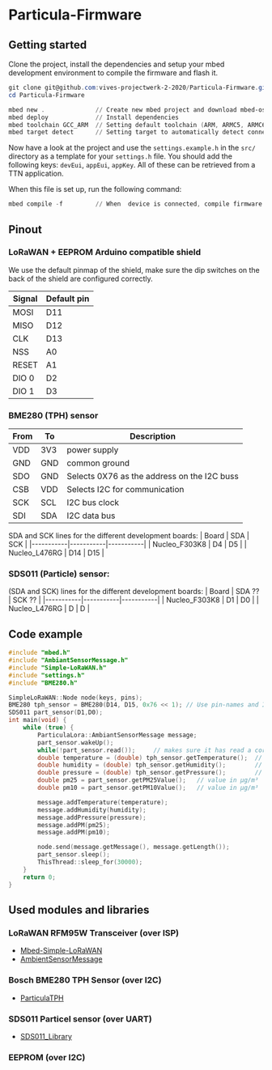 # Particula-Firmware


## Getting started
Clone the project, install the dependencies and setup your mbed development environment to compile the firmware and flash it.

```PowerShell
git clone git@github.com:vives-projectwerk-2-2020/Particula-Firmware.git
cd Particula-Firmware

mbed new .              // Create new mbed project and download mbed-os library
mbed deploy             // Install dependencies
mbed toolchain GCC_ARM  // Setting default toolchain (ARM, ARMC5, ARMC6, IAR, GCC_ARM)
mbed target detect      // Setting target to automatically detect connected device
```

Now have a look at the project and use the `settings.example.h` in the `src/` directory as a template for your `settings.h` file. You should add the following keys: `devEui`, `appEui`, `appKey`. All of these can be retrieved from a TTN application.

When this file is set up, run the following command:

```PowerShell
mbed compile -f         // When  device is connected, compile firmware and flash device
```

## Pinout
### LoRaWAN + EEPROM Arduino compatible shield
We use the default pinmap of the shield, make sure the dip switches on the back of the shield are configured correctly.

| Signal 	| Default pin
|--|--|
| MOSI 	| D11
| MISO 	| D12
| CLK 	| D13
| NSS 	| A0
| RESET 	| A1
| DIO 0 	| D2
| DIO 1 	| D3

### BME280 (TPH) sensor
| From    | To       | Description         |
|------------|------------|---------------------|
| VDD        | 3V3        | power supply        |
| GND        | GND        | common ground       |
| SDO        | GND        | Selects 0X76 as the address on the I2C buss    |
| CSB        | VDD        | Selects I2C for communication
| SCK        | SCL        | I2C bus clock
| SDI        | SDA        | I2C data bus

SDA and SCK lines for the different development boards:
| Board     | SDA       | SCK       |
|-----------|-----------|-----------|
| Nucleo_F303K8 | D4 | D5 |
| Nucleo_L476RG | D14 | D15 |




### SDS011 (Particle) sensor:
(SDA and SCK) lines for the different development boards:
| Board     | SDA  ??     | SCK ??      |
|-----------|-----------|-----------|
| Nucleo_F303K8 | D1 | D0 |
| Nucleo_L476RG | D | D |

## Code example

```cpp
#include "mbed.h"
#include "AmbiantSensorMessage.h"
#include "Simple-LoRaWAN.h"
#include "settings.h"
#include "BME280.h"

SimpleLoRaWAN::Node node(keys, pins);
BME280 tph_sensor = BME280(D14, D15, 0x76 << 1); // Use pin-names and I2C address of your device(s)
SDS011 part_sensor(D1,D0);
int main(void) {
    while (true) {
        ParticulaLora::AmbiantSensorMessage message;
        part_sensor.wakeUp();
        while(!part_sensor.read());     // makes sure it has read a correct value
        double temperature = (double) tph_sensor.getTemperature();  // value in °C
        double humidity = (double) tph_sensor.getHumidity();        // value in %
        double pressure = (double) tph_sensor.getPressure();        // value in hPa
        double pm25 = part_sensor.getPM25Value();   // value in µg/m³
        double pm10 = part_sensor.getPM10Value();   // value in µg/m³

        message.addTemperature(temperature);
        message.addHumidity(humidity);
        message.addPressure(pressure);
        message.addPM(pm25);
        message.addPM(pm10);

        node.send(message.getMessage(), message.getLength());
        part_sensor.sleep();
        ThisThread::sleep_for(30000);
    }
    return 0;
}
```

## Used modules and libraries

### LoRaWAN RFM95W Transceiver (over ISP)
- [Mbed-Simple-LoRaWAN](https://github.com/sillevl/mbed-Simple-LoRaWAN)
- [AmbientSensorMessage](https://github.com/vives-projectwerk-2-2020/AmbiantSensorMessage)

### Bosch BME280 TPH Sensor (over I2C)
- [ParticulaTPH](https://github.com/vives-projectwerk-2-2020/ParticulaTPH)

### SDS011 Particel sensor (over UART)
- [SDS011_Library](https://github.com/vives-projectwerk-2-2020/SDS011_Library)
 
### EEPROM (over I2C)
